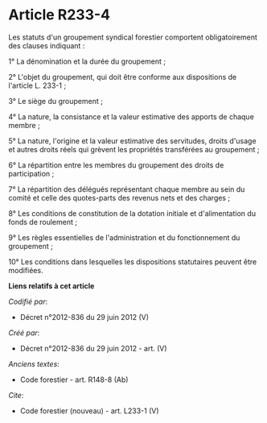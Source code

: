 # Article R233-4

Les statuts d'un groupement syndical forestier comportent obligatoirement des clauses indiquant :

1° La dénomination et la durée du groupement ;

2° L'objet du groupement, qui doit être conforme aux dispositions de l'article L. 233-1 ;

3° Le siège du groupement ;

4° La nature, la consistance et la valeur estimative des apports de chaque membre ;

5° La nature, l'origine et la valeur estimative des servitudes, droits d'usage et autres droits réels qui grèvent les
propriétés transférées au groupement ;

6° La répartition entre les membres du groupement des droits de participation ;

7° La répartition des délégués représentant chaque membre au sein du comité et celle des quotes-parts des revenus nets et des
charges ;

8° Les conditions de constitution de la dotation initiale et d'alimentation du fonds de roulement ;

9° Les règles essentielles de l'administration et du fonctionnement du groupement ;

10° Les conditions dans lesquelles les dispositions statutaires peuvent être modifiées.

**Liens relatifs à cet article**

_Codifié par_:

  - Décret n°2012-836 du 29 juin 2012 (V)

_Créé par_:

  - Décret n°2012-836 du 29 juin 2012 - art. (V)

_Anciens textes_:

  - Code forestier - art. R148-8 (Ab)

_Cite_:

  - Code forestier (nouveau) - art. L233-1 (V)
